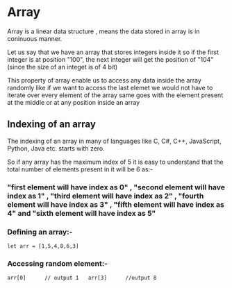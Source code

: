 # Array
Array is a linear data structure , means the data stored in array is in coninuous manner.

Let us say that we have an array that stores integers inside it so if the first integer is at position "100", the next integer will get the position of "104" (since the size of an integet is of 4 bit)

This property of array enable us to access any data inside the array randomly like if we want to access the last elemet we would not have to iterate over every element of the array same goes with the element present at the middle or at any position inside an array 

## Indexing of an array
The indexing of an array in many of languages like C, C#, C++, JavaScript, Python, Java etc. starts with zero. <br> 

So if any array has the maximum index of 5 it is easy to understand that the total number of elements present in it will be 6 as:-

### "first element will have index as 0" , "second element will have index as 1" , "third element will have index as 2" , "fourth element will have index as 3" , "fifth element will have index as 4" and "sixth element will have index as 5" 

### Defining an array:- 
`
let arr = [1,5,4,8,6,3]  
`

### Accessing random element:- 

`
arr[0]      // output 1  
arr[3]      //output 8
`


